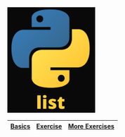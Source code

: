 <img src="https://github.com/Nenogzar/Academy_SoftUni/blob/main/fundamentals_python/11_12_Lists%20Basics/Pythin_list_small.png" alt="Nenogzar_Python" width="200" >

| [Basics](https://github.com/Nenogzar/Academy_SoftUni/tree/main/fundamentals_python/11_12_Lists%20Basics/11_Lists%20Basics%20-%20Lab)|[Exercise](https://github.com/Nenogzar/Academy_SoftUni/tree/main/fundamentals_python/11_12_Lists%20Basics/12_Lists%20Basics%20-%20Exercise) | [More Exercises](https://github.com/Nenogzar/Academy_SoftUni/tree/main/fundamentals_python/11_12_Lists%20Basics/12_Lists%20Basics%20-%20More%20Exercises) |
|------------|----------|-----------------------------------------------------------------------------------------------------------------------------------------------------------|




